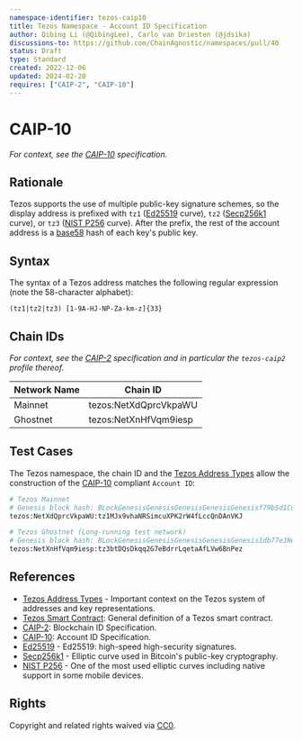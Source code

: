 ```yaml
---
namespace-identifier: tezos-caip10
title: Tezos Namespace - Account ID Specification
author: Qibing Li (@QibingLee), Carlo van Driesten (@jdsika)
discussions-to: https://github.com/ChainAgnostic/namespaces/pull/40
status: Draft
type: Standard
created: 2022-12-06
updated: 2024-02-20
requires: ["CAIP-2", "CAIP-10"]
---
```


# CAIP-10

_For context, see the [CAIP-10][] specification._

## Rationale

Tezos supports the use of multiple public-key signature schemes, so the display
address is prefixed with `tz1` ([Ed25519][] curve), `tz2` ([Secp256k1][] curve), or
`tz3` ([NIST P256][] curve). After the prefix, the rest of the account address is a
[base58][] hash of each key's public key.

## Syntax

The syntax of a Tezos address matches the following regular expression (note the
58-character alphabet):

`(tz1|tz2|tz3) [1-9A-HJ-NP-Za-km-z]{33}`

## Chain IDs

_For context, see the [CAIP-2][] specification and in particular the `tezos-caip2` profile thereof._

| Network Name | Chain ID                         |
| ------------ | -------------------------------- |
| Mainnet      | tezos:NetXdQprcVkpaWU                  |
| Ghostnet     | tezos:NetXnHfVqm9iesp                  |

## Test Cases

The Tezos namespace, the chain ID and the [Tezos Address Types][] allow the construction of the [CAIP-10][] compliant `Account ID`:

```bash
# Tezos Mainnet
# Genesis block hash: BLockGenesisGenesisGenesisGenesisGenesisf79b5d1CoW2
tezos:NetXdQprcVkpaWU:tz1MJx9vhaNRSimcuXPK2rW4fLccQnDAnVKJ

# Tezos Ghostnet (Long-running test network)
# Genesis block hash: BLockGenesisGenesisGenesisGenesisGenesis1db77eJNeJ9
tezos:NetXnHfVqm9iesp:tz3btDQsDkqq2G7eBdrrLqetaAfLVw6BnPez
```

## References

- [Tezos Address Types][] - Important context on the Tezos system of addresses and key representations.
- [Tezos Smart Contract][]: General definition of a Tezos smart contract.
- [CAIP-2][]: Blockchain ID Specification.
- [CAIP-10][]: Account ID Specification.
- [Ed25519][] - Ed25519: high-speed high-security signatures.
- [Secp256k1][] - Elliptic curve used in Bitcoin's public-key cryptography.
- [NIST P256][] - One of the most used elliptic curves including native support in some mobile devices.

[Tezos Address Types]: https://tezos.gitlab.io/introduction/howtouse.html#implicit-accounts-and-smart-contracts
[Tezos Smart Contract]: https://opentezos.com/tezos-basics/smart-contracts#general-definition-of-a-tezos-smart-contract
[CAIP-2]: https://chainagnostic.org/CAIPs/caip-2
[CAIP-10]: https://chainagnostic.org/CAIPs/caip-10
[Base58]: https://datatracker.ietf.org/doc/html/draft-msporny-base58-03
[Ed25519]: https://ed25519.cr.yp.to/
[Secp256k1]: https://en.bitcoin.it/wiki/Secp256k1
[NIST P256]: https://csrc.nist.gov/csrc/media/events/workshop-on-elliptic-curve-cryptography-standards/documents/papers/session6-adalier-mehmet.pdf

## Rights

Copyright and related rights waived via [CC0](https://creativecommons.org/publicdomain/zero/1.0/).
